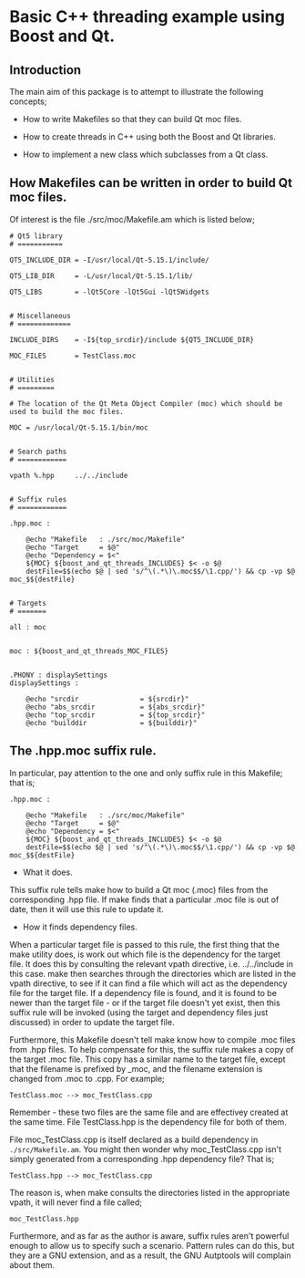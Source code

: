 Basic C++ threading example using Boost and Qt.
===============================================

Introduction
------------

The main aim of this package is to attempt to illustrate the following concepts;

  - How to write Makefiles so that they can build Qt moc files.

  - How to create threads in C++ using both the Boost and Qt libraries.

  - How to implement a new class which subclasses from a Qt class.


How Makefiles can be written in order to build Qt moc files.
------------------------------------------------------------

Of interest is the file ./src/moc/Makefile.am which is listed below;

	# Qt5 library
	# ===========

	QT5_INCLUDE_DIR = -I/usr/local/Qt-5.15.1/include/

	QT5_LIB_DIR     = -L/usr/local/Qt-5.15.1/lib/

	QT5_LIBS        = -lQt5Core -lQt5Gui -lQt5Widgets


	# Miscellaneous
	# =============

	INCLUDE_DIRS    = -I${top_srcdir}/include ${QT5_INCLUDE_DIR}

	MOC_FILES       = TestClass.moc


	# Utilities
	# =========

	# The location of the Qt Meta Object Compiler (moc) which should be used to build the moc files.

	MOC = /usr/local/Qt-5.15.1/bin/moc


	# Search paths
	# ============

	vpath %.hpp     ../../include


	# Suffix rules
	# ============

	.hpp.moc :

		@echo "Makefile   : ./src/moc/Makefile"
		@echo "Target     = $@"
		@echo "Dependency = $<"
		${MOC} ${boost_and_qt_threads_INCLUDES} $< -o $@
		destFile=$$(echo $@ | sed 's/^\(.*\)\.moc$$/\1.cpp/') && cp -vp $@ moc_$${destFile}


	# Targets
	# =======

	all : moc


	moc : ${boost_and_qt_threads_MOC_FILES}


	.PHONY : displaySettings
	displaySettings :

		@echo "srcdir               = ${srcdir}"
		@echo "abs_srcdir           = ${abs_srcdir}"
		@echo "top_srcdir           = ${top_srcdir}"
		@echo "builddir             = ${builddir}"

The .hpp.moc suffix rule.
-------------------------

In particular, pay attention to the one and only suffix rule in this Makefile; that is;

	.hpp.moc :

		@echo "Makefile   : ./src/moc/Makefile"
		@echo "Target     = $@"
		@echo "Dependency = $<"
		${MOC} ${boost_and_qt_threads_INCLUDES} $< -o $@
		destFile=$$(echo $@ | sed 's/^\(.*\)\.moc$$/\1.cpp/') && cp -vp $@ moc_$${destFile}

+ What it does.

This suffix rule tells make how to build a Qt moc (.moc) files from the corresponding .hpp file. If make finds that a particular .moc file is out of date,
then it will use this rule to update it.

+ How it finds dependency files.

When a particular target file is passed to this rule, the first thing that the make utility does, is work out which file is the dependency for the target
file. It does this by consulting the relevant vpath directive, i.e. ../../include in this case. make then searches through the directories which are listed
in the vpath directive, to see if it can find a file which will act as the dependency file for the target file. If a dependency file is found, and it is found to
be newer than the target file - or if the target file doesn't yet exist, then this suffix rule will be invoked (using the target and dependency files just
discussed) in order to update the target file.

Furthermore, this Makefile doesn't tell make know how to compile .moc files from .hpp files. To help compensate for this, the suffix rule makes a copy of the
target .moc file. This copy has a similar name to the target file, except that the filename is prefixed by _moc, and the filename extension is changed from
.moc to .cpp. For example;

	TestClass.moc --> moc_TestClass.cpp

Remember - these two files are the same file and are effectivey created at the same time. File TestClass.hpp is the dependency file for both of them.

File moc_TestClass.cpp is itself declared as a build dependency in `./src/Makefile.am`. You might then wonder why moc_TestClass.cpp isn't simply
generated from a corresponding .hpp dependency file? That is;

	TestClass.hpp --> moc_TestClass.cpp

The reason is, when make consults the directories listed in the appropriate vpath, it will never find a file called;

	moc_TestClass.hpp

Furthermore, and as far as the author is aware, suffix rules aren't powerful enough to allow us to specify such a scenario. Pattern rules can do this, but they are a
GNU extension, and as a result, the GNU Autptools will complain about them.




